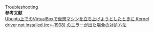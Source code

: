 Troubleshooting  
**参考文献**  
[Ubuntu上でのVirtualBoxで仮想マシンを立ち上げようとしたときに Kernel driver not installed (rc=-1908) のエラーが出た場合の対処方法](http://www.nemotos.net/?p=2107)

